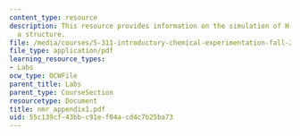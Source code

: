 ```yaml
---
content_type: resource
description: This resource provides information on the simulation of H-NMR without
  a structure.
file: /media/courses/5-311-introductory-chemical-experimentation-fall-2005/55c139cf43bbc91ef04acd4c7b25ba73_nmr_appendix1.pdf
file_type: application/pdf
learning_resource_types:
- Labs
ocw_type: OCWFile
parent_title: Labs
parent_type: CourseSection
resourcetype: Document
title: nmr_appendix1.pdf
uid: 55c139cf-43bb-c91e-f04a-cd4c7b25ba73
---
```

